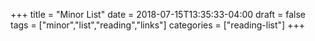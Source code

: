 +++
title = "Minor List"
date = 2018-07-15T13:35:33-04:00
draft = false
tags = ["minor","list","reading","links"]
categories = ["reading-list"]
+++

